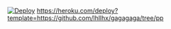 [![Deploy](https://www.herokucdn.com/deploy/button.svg)](https://heroku.com/deploy)
https://heroku.com/deploy?template=https://github.com/lhllhx/gagagaga/tree/pp
